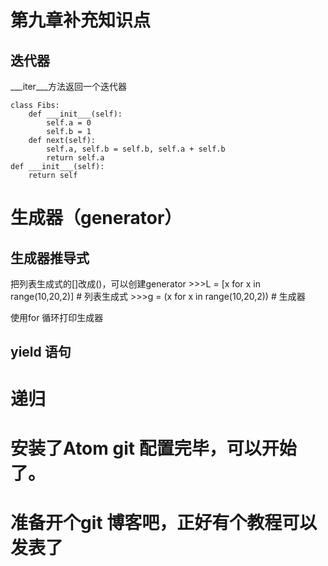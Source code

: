 # 第九章补充知识点

## 迭代器

___iter___方法返回一个迭代器

    class Fibs:
        def ___init___(self):
            self.a = 0
            self.b = 1
        def next(self):
            self.a, self.b = self.b, self.a + self.b
            return self.a
    def ___init___(self):
        return self

# 生成器（generator）
## 生成器推导式
把列表生成式的[]改成()，可以创建generator
    >>>L = [x for x in range(10,20,2)]
    # 列表生成式
    >>>g = (x for x in range(10,20,2))
    # 生成器

使用for 循环打印生成器    

## yield 语句


# 递归

# 安装了Atom git 配置完毕，可以开始了。

# 准备开个git 博客吧，正好有个教程可以发表了
